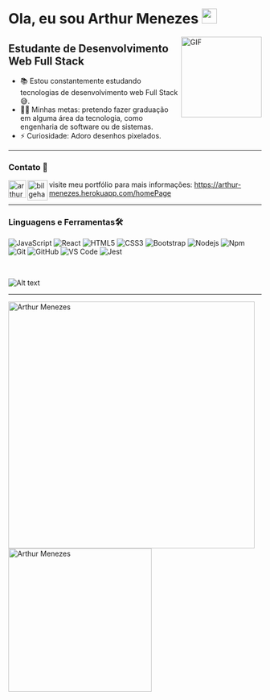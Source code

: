 # Ola, eu sou Arthur Menezes <img width="30px" src="https://media.tenor.com/images/3b388fe03da271d2674faf85eb7c3fcd/tenor.gif" />

<img align="right" alt="GIF" height="160px" src="https://media.giphy.com/media/du3J3cXyzhj75IOgvA/giphy.gif" />

## Estudante de Desenvolvimento Web Full Stack

- 📚 Estou constantemente estudando tecnologias de desenvolvimento web Full Stack 😅.
- 💪🏼 Minhas metas: pretendo fazer graduação em alguma área da tecnologia, como engenharia de software ou de sistemas.
- ⚡ Curiosidade: Adoro desenhos pixelados.

---


### Contato 📝

[<img align="left" alt="arthur menezes | LinkedIn" width="35px" src="https://i.pinimg.com/originals/de/b4/6f/deb46f02a59e3b3a2aa58fac16290d63.gif" />][linkedin]
[<img align="left" alt="bilgehangecici | Instagram" width="40px" src="https://pulpo-site-3tduojw3tlwg6yqrnax.netdna-ssl.com/wp-content/uploads/2017/01/Logo_URI-300x191.png" />][Beecrowd]
visite meu portfólio para mais informações: https://arthur-menezes.herokuapp.com/homePage
<br />

---

### Linguagens e Ferramentas🛠 

![JavaScript](https://img.shields.io/badge/JavaScript-323330?style=for-the-badge&logo=javascript&logoColor=F7DF1E)
![React](https://img.shields.io/badge/React-20232A?style=for-the-badge&logo=react&logoColor=61DAFB)
![HTML5](https://img.shields.io/badge/HTML5-E34F26?style=for-the-badge&logo=html5&logoColor=white)
![CSS3](https://img.shields.io/badge/CSS3-1572B6?style=for-the-badge&logo=css3&logoColor=whit)
![Bootstrap](https://img.shields.io/badge/Bootstrap-563D7C?style=for-the-badge&logo=bootstrap&logoColor=white)
![Nodejs](https://img.shields.io/badge/Node.js-339933?style=for-the-badge&logo=nodedotjs&logoColor=white)
![Npm](https://img.shields.io/badge/npm-CB3837?style=for-the-badge&logo=npm&logoColor=white)
![Git](https://img.shields.io/badge/Git-F05032?style=for-the-badge&logo=git&logoColor=white)
![GitHub](https://img.shields.io/badge/GitHub-100000?style=for-the-badge&logo=github&logoColor=white)
![VS Code](https://img.shields.io/badge/Visual_Studio_Code-0078D4?style=for-the-badge&logo=visual%20studio%20code&logoColor=white)
![Jest](https://img.shields.io/badge/Jest-C21325?style=for-the-badge&logo=jest&logoColor=white)



<br/>

![Alt text](https://spotify-recently-played-readme.vercel.app/api?user=grfdlcj48h6al66f3xeb2s7pr)

---

<img align="left" width="490" src="https://github-readme-stats.vercel.app/api?username=arthur-menezes202&show_icons=true" alt="Arthur Menezes" />
<img align="left" width="285" src="https://github-readme-stats.vercel.app/api/top-langs/?username=arthur-menezes202" alt="Arthur Menezes" />

[Beecrowd]: https://www.beecrowd.com.br/judge/pt/profile/372321
[linkedin]: https://www.linkedin.com/in/arthur-m-correa
